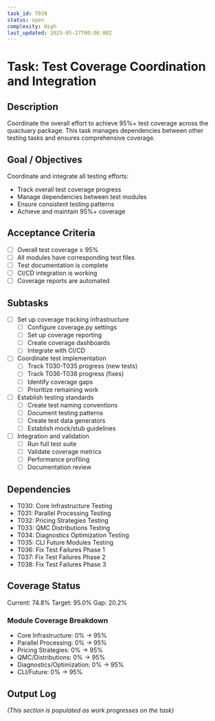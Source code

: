 ```yaml
---
task_id: T039
status: open
complexity: High
last_updated: 2025-05-27T00:00:00Z
---
```


# Task: Test Coverage Coordination and Integration

## Description
Coordinate the overall effort to achieve 95%+ test coverage across the quactuary package. This task manages dependencies between other testing tasks and ensures comprehensive coverage.

## Goal / Objectives
Coordinate and integrate all testing efforts:
- Track overall test coverage progress
- Manage dependencies between test modules
- Ensure consistent testing patterns
- Achieve and maintain 95%+ coverage

## Acceptance Criteria
- [ ] Overall test coverage ≥ 95%
- [ ] All modules have corresponding test files
- [ ] Test documentation is complete
- [ ] CI/CD integration is working
- [ ] Coverage reports are automated

## Subtasks
- [ ] Set up coverage tracking infrastructure
  - [ ] Configure coverage.py settings
  - [ ] Set up coverage reporting
  - [ ] Create coverage dashboards
  - [ ] Integrate with CI/CD
- [ ] Coordinate test implementation
  - [ ] Track T030-T035 progress (new tests)
  - [ ] Track T036-T038 progress (fixes)
  - [ ] Identify coverage gaps
  - [ ] Prioritize remaining work
- [ ] Establish testing standards
  - [ ] Create test naming conventions
  - [ ] Document testing patterns
  - [ ] Create test data generators
  - [ ] Establish mock/stub guidelines
- [ ] Integration and validation
  - [ ] Run full test suite
  - [ ] Validate coverage metrics
  - [ ] Performance profiling
  - [ ] Documentation review

## Dependencies
- T030: Core Infrastructure Testing
- T031: Parallel Processing Testing  
- T032: Pricing Strategies Testing
- T033: QMC Distributions Testing
- T034: Diagnostics Optimization Testing
- T035: CLI Future Modules Testing
- T036: Fix Test Failures Phase 1
- T037: Fix Test Failures Phase 2
- T038: Fix Test Failures Phase 3

## Coverage Status
Current: 74.8%
Target: 95.0%
Gap: 20.2%

### Module Coverage Breakdown
- Core Infrastructure: 0% → 95%
- Parallel Processing: 0% → 95%
- Pricing Strategies: 0% → 95%
- QMC/Distributions: 0% → 95%
- Diagnostics/Optimization: 0% → 95%
- CLI/Future: 0% → 95%

## Output Log
*(This section is populated as work progresses on the task)*